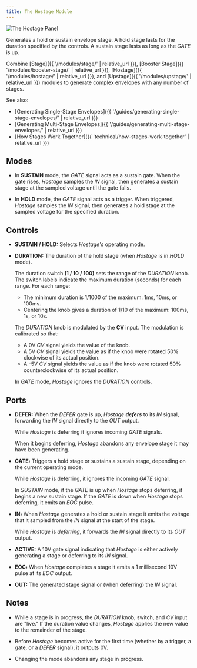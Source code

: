 ```yaml
---
title: The Hostage Module
---
```

<img class="panel" src="panel.svg" alt="The Hostage Panel" />

Generates a hold or sustain envelope stage.
A hold stage lasts for the duration specified by the controls.
A sustain stage lasts as long as the _GATE_ is up.

Combine
[Stage]({{ '/modules/stage/' | relative_url }}),
[Booster Stage]({{ '/modules/booster-stage/' | relative_url }}),
[Hostage]({{ '/modules/hostage/' | relative_url }}),
and [Upstage]({{ '/modules/upstage/' | relative_url }})
modules
to generate complex envelopes
with any number of stages.

See also:

- [Generating Single-Stage Envelopes]({{ '/guides/generating-single-stage-envelopes/' | relative_url }})
- [Generating Multi-Stage Envelopes]({{ '/guides/generating-multi-stage-envelopes/' | relative_url }})
- [How Stages Work Together]({{ 'technical/how-stages-work-together' | relative_url }})

## Modes

- In **SUSTAIN** mode,
    the _GATE_ signal acts as a sustain gate.
    When the gate rises,
    _Hostage_ samples the _IN_ signal,
    then generates a sustain stage
    at the sampled voltage
    until the gate falls.

- In **HOLD** mode,
    the _GATE_ signal acts as a trigger.
    When triggered,
    _Hostage_ samples the _IN_ signal,
    then generates a hold stage
    at the sampled voltage
    for the specified duration.

## Controls

- **SUSTAIN / HOLD:**
    Selects _Hostage's_ operating mode.

- **DURATION:**
    The duration of the hold stage
    (when _Hostage_ is in _HOLD_ mode).

    The duration switch **(1 / 10 / 100)**
    sets the range of the _DURATION_ knob.
    The switch labels
    indicate the maximum duration (seconds)
    for each range.
    For each range:
    - The minimum duration
        is 1/1000 of the maximum:
        1ms, 10ms, or 100ms.
    - Centering the knob gives a duration of
        1/10 of the maximum:
        100ms, 1s, or 10s.

    The _DURATION_ knob is modulated by the **CV** input.
    The modulation is calibrated so that:
    - A 0V _CV_ signal yields the value of the knob.
    - A 5V _CV_ signal yields the value
        as if the knob were rotated 50%
        clockwise
        of its actual position.
    - A -5V _CV_ signal yields the value
        as if the knob were rotated 50%
        counterclockwise
        of its actual position.

    In _GATE_ mode,
    _Hostage_ ignores the _DURATION_ controls.

## Ports

- **DEFER:**
    When the _DEFER_ gate is up,
    _Hostage_ **_defers_** to its _IN_ signal,
    forwarding the _IN_ signal
    directly to the _OUT_ output.

    While _Hostage_ is deferring
    it ignores incoming _GATE_ signals.

    When it begins deferring,
     _Hostage_ abandons any envelope stage
    it may have been generating.

- **GATE:**
    Triggers a hold stage
    or sustains a sustain stage,
    depending on the current operating mode.

    While _Hostage_ is deferring,
    it ignores the incoming _GATE_ signal.

    In _SUSTAIN_ mode,
    if the _GATE_ is up
    when _Hostage_ stops deferring,
    it begins a new sustain stage.
    If the _GATE_ is down
    when _Hostage_ stops deferring,
    it emits an _EOC_ pulse.

- **IN:**
    When _Hostage_ generates a hold or sustain stage
    it emits the voltage
    that it sampled from the _IN_ signal
    at the start of the stage.

    While _Hostage_ is _deferring_,
    it forwards the _IN_ signal directly to its _OUT_ output.

- **ACTIVE:**
    A 10V gate signal indicating that _Hostage_
    is either actively generating a stage
    or deferring to its _IN_ signal.

- **EOC:**
    When _Hostage_ completes a stage
    it emits a 1 millisecond 10V pulse
    at its _EOC_ output.

- **OUT:**
    The generated stage signal
    or (when deferring) the _IN_ signal.

## Notes

- While a stage is in progress,
    the _DURATION_ knob, switch, and _CV_ input
    are "live."
    If the duration value changes,
    _Hostage_ applies the new value
    to the remainder of the stage.

- Before _Hostage_ becomes active for the first time
    (whether by a trigger, a gate, or a _DEFER_ signal),
    it outputs 0V.

- Changing the mode abandons any stage in progress.

